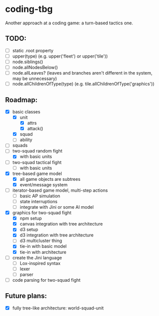 # coding-tbg
Another approach at a coding game: a turn-based tactics one.

## TODO:

- [ ] static .root property
- [ ] upper(type) (e.g. upper('fleet') or upper('tile'))
- [ ] node.siblings()
- [ ] node.allNodesBelow()
- [ ] node.allLeaves? (leaves and branches aren't different in the system, may be unnecessary)
- [ ] node.allChildrenOfType(type) (e.g. tile.allChildrenOfType('graphics'))

## Roadmap:

- [x] basic classes
    - [x] unit
        - [x] attrs
        - [x] attack()
    - [x] squad
    - [ ] ability
- [ ] squads
- [ ] two-squad random fight
    - [x] with basic units
- [ ] two-squad tactical fight
    - [ ] with basic units
- [x] tree-based game model
    - [x] all game objects are subtrees
    - [x] event/message system
- [ ] iterator-based game model, multi-step actions
    - [ ] basic AP simulation
    - [ ] state interruptions
    - [ ] integrate with Jini or some AI model
- [x] graphics for two-squad fight
    - [x] npm setup
    - [x] canvas integration with tree architecture
    - [x] d3 setup
    - [x] d3 integration with tree architecture
    - [ ] d3 multicluster thing
    - [x] tie-in with basic model
    - [x] tie-in with architecture
- [ ] create the Jini language
    - [ ] Lox-inspired syntax
    - [ ] lexer
    - [ ] parser
- [ ] code parsing for two-squad fight

## Future plans:

- [x] fully tree-like architecture: world-squad-unit
